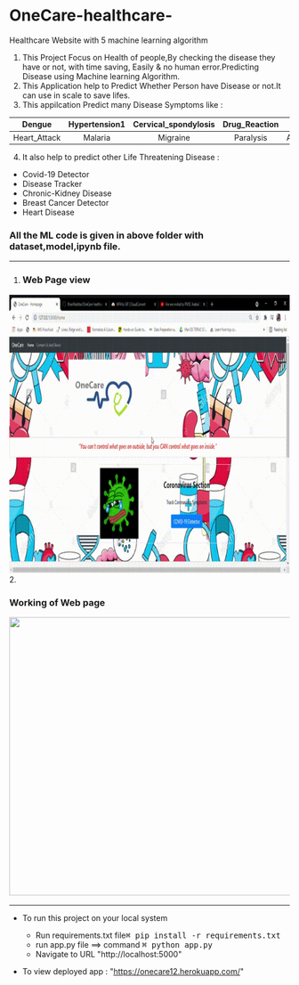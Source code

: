 # OneCare-healthcare-
Healthcare Website with 5 machine learning algorithm
1. This Project Focus on Health of people,By checking the disease they have or not, with time saving, Easily & no human error.Predicting Disease using Machine learning Algorithm.
2. This Application help to Predict Whether Person have Disease or not.It can use in scale to save lifes.
3. This appilcation  Predict many Disease Symptoms like :

| Dengue | Hypertension1 | Cervical_spondylosis | Drug_Reaction | Pneumonia | Dimorphic_hemmorhoids |
| :---: | :---: | :---: | :---: | :---: | :---: | 
| Heart_Attack | Malaria | Migraine | Paralysis | Alcoholic_hepatitis | Malaria |

4. It also help to predict other Life Threatening Disease :

* Covid-19 Detector
* Disease Tracker
* Chronic-Kidney Disease
* Breast Cancer Detector
* Heart Disease

###  <h3>All the ML code is given in above folder with dataset,model,ipynb file.</h3>
- - - -
1. <h3>Web Page view</h3>

 <img src="/OneCare - Homepage - Google Chrome 2021-04-26 15-41-08.gif" width="700" height="500" />
2. <h3>Working of Web page   </h3>
 <img src="/OneCare - Homepage - Google Chrome 2021-04-26 15-11-54 (1).gif" width="700" height="500" />
 
- - - -

 * To run this project on your local system 
   * Run requirements.txt file<kbd>⌘ pip install -r requirements.txt </kbd>
   * run app.py file ==> command <kbd>⌘ python app.py</kbd>
   * Navigate to URL "http://localhost:5000"

* To view deployed app : "https://onecare12.herokuapp.com/"


